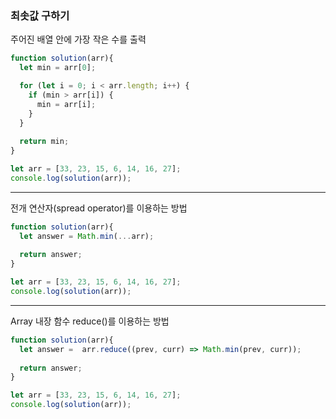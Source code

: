 <h3>최솟값 구하기</h3>
<p>주어진 배열 안에 가장 작은 수를 출력</p>

```js
function solution(arr){         
  let min = arr[0];

  for (let i = 0; i < arr.length; i++) {
    if (min > arr[i]) {
      min = arr[i];
    }
  }
  
  return min;
}

let arr = [33, 23, 15, 6, 14, 16, 27];
console.log(solution(arr));
```

---------------------------------------------
<p>전개 연산자(spread operator)를 이용하는 방법</p>

```js
function solution(arr){         
  let answer = Math.min(...arr);
  
  return answer;
}

let arr = [33, 23, 15, 6, 14, 16, 27];
console.log(solution(arr));
```

---------------------------------------------
<p>Array 내장 함수 reduce()를 이용하는 방법<p>

```js
function solution(arr){         
  let answer =  arr.reduce((prev, curr) => Math.min(prev, curr));
  
  return answer;
}

let arr = [33, 23, 15, 6, 14, 16, 27];
console.log(solution(arr));
```